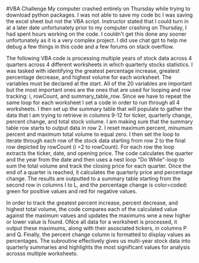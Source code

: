 #VBA Challenge
My computer crashed entirely on Thursday while trying to download python packages. I was not able to save my code bc I was saving the excel sheet but not the VBA script. Instructor stated that I could turn in at a later date unfortunately prior to my computer crashing on Thursday, I had spent hours working on the code. I couldn't get this done any sooner unfortunately as it is a very complex project. I did use chat gpt to help me debug a few things in this code and a few forums on stack overflow.

The following VBA code is processing multiple years of stock data across 4 quarters across 4 different worksheets in which quarterly stocks statistics. I was tasked with identifying the greatest percentage increase, greatest percentage decrease, and highest volume for each worksheet. The variables must be declared at the start. All of the 20 variables are important but the most important ones are the ones that are used for looping and row tracking: i, rowCount, and summary_table_row. Since we have to repeat the same loop for each worksheet I set a code in order to run through all 4 worksheets. I then set up the summary table that will populate to gather the data that I am trying to retrieve in columns 9-12 for ticker, quarterly change, percent change, and total stock volume. I am making sure that the summary table row starts to output data in row 2. I reset maximum percent, minumum percent and maximum total volume to equal zero. I then set the loop to iterate through each row of the stock data starting from row 2 to the final row depicted by rowCount (i =2 to rowCount). For each row the loop extracts the ticker, date, and opening price. The code calculates the quarter and the year from the date and then uses a nest loop "Do While"-loop to sum the total volume and track the closing price for each quarter. Once the end of a quarter is reached, it calculates the quarterly price and percentage change. The results are outputted to a summary table starting from the second row in columns I to L, and the percentage change is color=coded: green for positive values and red for negative values.

In order to track the greatest percent increase, percent decrease, and highest total volume, the code compares each of the calculated value against the maximum values and updates the maximums wne a new higher or lower value is found. ONce all data for a worksheet is processed, it output these maximums, along with their asosciated tickers, in columns P and Q. Finally, the percent change column is formatted to display values as percentages. The subroutine effectively gives us multi-year stock data into quarterly summaries and highlights the most significant values for analysis acrosss multiple worksheets.
